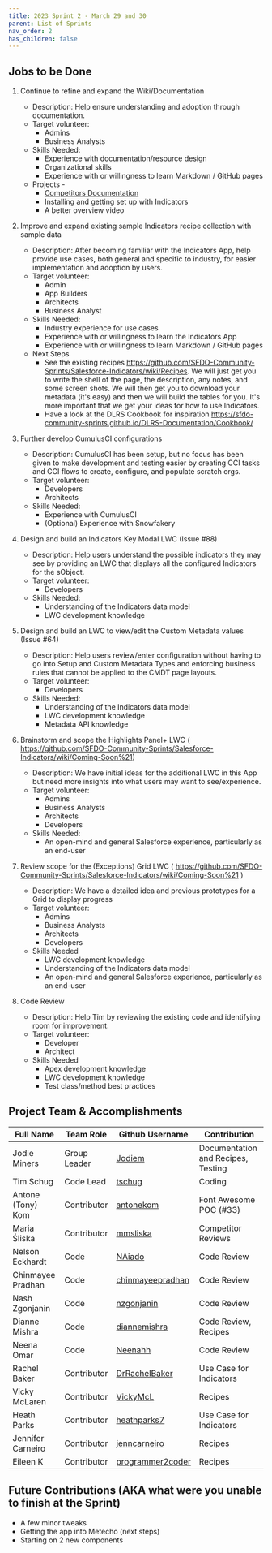 ```yaml
---
title: 2023 Sprint 2 - March 29 and 30
parent: List of Sprints
nav_order: 2
has_children: false
---
```


## Jobs to be Done
1. Continue to refine and expand the Wiki/Documentation

    * Description:  Help ensure understanding and adoption through documentation.
    * Target volunteer:
        * Admins
        * Business Analysts
    * Skills Needed:
        * Experience with documentation/resource design
        * Organizational skills
        * Experience with or willingness to learn Markdown / GitHub pages
    * Projects - 
        * [Competitors Documentation](https://www.loom.com/share/78d3bd4dc49446e391b66f25d3275e8f) 
        * Installing and getting set up with Indicators
        * A better overview video

1. Improve and expand existing sample Indicators recipe collection with sample data

    * Description:  After becoming familiar with the Indicators App, help provide use cases, both general and specific to industry, for easier implementation and adoption by users.
    * Target volunteer:
        * Admin
        * App Builders
        * Architects
        * Business Analyst
    * Skills Needed:
        * Industry experience for use cases
        * Experience with or willingness to learn the Indicators App
        * Experience with or willingness to learn Markdown / GitHub pages
    * Next Steps
        * See the existing recipes https://github.com/SFDO-Community-Sprints/Salesforce-Indicators/wiki/Recipes. We will just get you to write the shell of the page, the description, any notes, and some screen shots. We will then get you to download your metadata (it's easy) and then we will build the tables for you. It's more important that we get your ideas for how to use Indicators. 
        * Have a look at the DLRS Cookbook for inspiration https://sfdo-community-sprints.github.io/DLRS-Documentation/Cookbook/


1. Further develop CumulusCI configurations

    * Description:  CumulusCI has been setup, but no focus has been given to make development and testing easier by creating CCI tasks and CCI flows to create, configure, and populate scratch orgs.
    * Target volunteer:
        * Developers
        * Architects
    * Skills Needed:
        * Experience with CumulusCI
        * (Optional) Experience with Snowfakery

1. Design and build an Indicators Key Modal LWC (Issue #88)

    * Description:  Help users understand the possible indicators they may see by providing an LWC that displays all the configured Indicators for the sObject.
    * Target volunteer:
        * Developers
    * Skills Needed:
        * Understanding of the Indicators data model
        * LWC development knowledge

1. Design and build an LWC to view/edit the Custom Metadata values (Issue #64)

    * Description:  Help users review/enter configuration without having to go into Setup and Custom Metadata Types and enforcing business rules that cannot be applied to the CMDT page layouts.
    * Target volunteer:
        * Developers
    * Skills Needed:
        * Understanding of the Indicators data model
        * LWC development knowledge
        * Metadata API knowledge

1. Brainstorm and scope the Highlights Panel+ LWC ( https://github.com/SFDO-Community-Sprints/Salesforce-Indicators/wiki/Coming-Soon%21)

    * Description:  We have initial ideas for the additional LWC in this App but need more insights into what users may want to see/experience.
    * Target volunteer:
        * Admins
        * Business Analysts
        * Architects
        * Developers
    * Skills Needed:
        * An open-mind and general Salesforce experience, particularly as an end-user

1. Review scope for the (Exceptions) Grid LWC ( https://github.com/SFDO-Community-Sprints/Salesforce-Indicators/wiki/Coming-Soon%21 )

    * Description:  We have a detailed idea and previous prototypes for a Grid to display progress 
    * Target volunteer:
        * Admins
        * Business Analysts
        * Architects
        * Developers
    * Skills Needed
        * LWC development knowledge
        * Understanding of the Indicators data model
        * An open-mind and general Salesforce experience, particularly as an end-user

1. Code Review

    * Description:  Help Tim by reviewing the existing code and identifying room for improvement.
    * Target volunteer:
        * Developer
        * Architect
    * Skills Needed
        * Apex development knowledge
        * LWC development knowledge
        * Test class/method best practices

## Project Team & Accomplishments

Full Name            | Team Role     | Github Username                                    | Contribution
------------         | ------------- | -------------                                      |-------------   
Jodie Miners   | Group Leader  | [Jodiem](https://github.com/Jodiem)    | Documentation and Recipes, Testing
Tim Schug   | Code Lead | [tschug](https://github.com/tschug)                             | Coding
Antone (Tony) Kom | Contributor | [antonekom](https://github.com/antonekom) | Font Awesome POC (#33)
Maria Śliska | Contributor | [mmsliska](https://github.com/mmsliska) | Competitor Reviews
Nelson Eckhardt | Code | [NAiado](https://github.com/NAiado) | Code Review
Chinmayee Pradhan | Code | [chinmayeepradhan](https://github.com/chinmayeepradhan) | Code Review
Nash Zgonjanin | Code | [nzgonjanin](https://github.com/nzgonjanin) | Code Review
Dianne Mishra | Code | [diannemishra](https://github.com/diannemishra) | Code Review, Recipes 
Neena Omar | Code | [Neenahh](https://github.com/Neenahh) | Code Review
Rachel Baker | Contributor | [DrRachelBaker](https://github.com/DrRachelBaker) | Use Case for Indicators
Vicky McLaren | Contributor | [VickyMcL](https://github.com/VickyMcL) | Recipes
Heath Parks | Contributor | [heathparks7](https://github.com/heathparks7) | Use Case for Indicators
Jennifer Carneiro | Contributor | [jenncarneiro](https://github.com/jenncarneiro) | Recipes
Eileen K | Contributor | [programmer2coder](https://github.com/programmer2coder) | Recipes
  

## Future Contributions (AKA what were you unable to finish at the Sprint)

* A few minor tweaks
* Getting the app into Metecho (next steps)
* Starting on 2 new components
